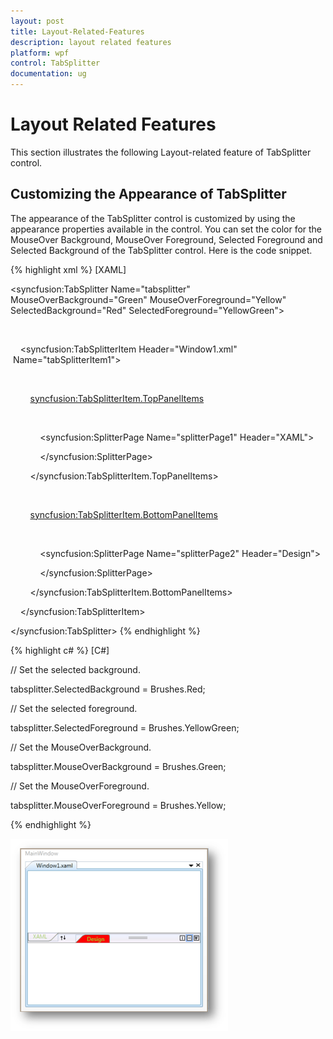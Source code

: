 ```yaml
---
layout: post
title: Layout-Related-Features
description: layout related features
platform: wpf
control: TabSplitter
documentation: ug
---
```


# Layout Related Features

This section illustrates the following Layout-related feature of TabSplitter control.

## Customizing the Appearance of TabSplitter

The appearance of the TabSplitter control is customized by using the appearance properties available in the control. You can set the color for the MouseOver Background, MouseOver Foreground, Selected Foreground and Selected Background of the TabSplitter control. Here is the code snippet.


{% highlight xml %}
[XAML]



<!-- Adding TabSplitter With Selected Brush -->

<syncfusion:TabSplitter Name="tabsplitter" MouseOverBackground="Green" MouseOverForeground="Yellow" SelectedBackground="Red" SelectedForeground="YellowGreen">



    <!-- Adding TabSplitterItem -->

    <syncfusion:TabSplitterItem Header="Window1.xml"  Name="tabSplitterItem1">



        <!-- Adding TopPanelItems -->

        <syncfusion:TabSplitterItem.TopPanelItems> 

            <!-- Adding SplitterPage -->

            <syncfusion:SplitterPage Name="splitterPage1" Header="XAML">

            </syncfusion:SplitterPage>

        </syncfusion:TabSplitterItem.TopPanelItems>



        <!-- Adding BottomPanelItems -->

        <syncfusion:TabSplitterItem.BottomPanelItems> 

            <!-- Adding SplitterPage -->

            <syncfusion:SplitterPage Name="splitterPage2" Header="Design">

            </syncfusion:SplitterPage>

        </syncfusion:TabSplitterItem.BottomPanelItems>



    </syncfusion:TabSplitterItem>



</syncfusion:TabSplitter>
{% endhighlight %}

{% highlight c# %}
[C#]



// Set the selected background.

tabsplitter.SelectedBackground = Brushes.Red;



// Set the selected foreground.

tabsplitter.SelectedForeground = Brushes.YellowGreen;



// Set the MouseOverBackground.

tabsplitter.MouseOverBackground = Brushes.Green;



// Set the MouseOverForeground.

tabsplitter.MouseOverForeground = Brushes.Yellow;

{% endhighlight %}



![](Layout-Related-Features_images/Layout-Related-Features_img1.png)







